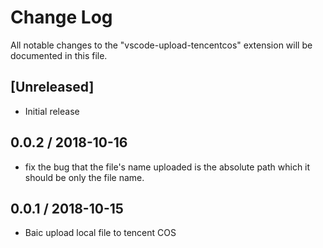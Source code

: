 # Change Log
All notable changes to the "vscode-upload-tencentcos" extension will be documented in this file.

## [Unreleased]
- Initial release

## 0.0.2 / 2018-10-16
* fix the bug that the file's name uploaded is the absolute path which it should be only the file name.

## 0.0.1 / 2018-10-15

* Baic upload local file to tencent COS